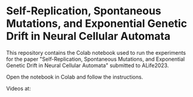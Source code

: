 # Self-Replication, Spontaneous Mutations, and Exponential Genetic Drift in Neural Cellular Automata

This repository contains the Colab notebook used to run the experiments for the paper "Self-Replication, Spontaneous Mutations, and Exponential Genetic Drift in Neural Cellular Automata" submitted to ALife2023.

Open the notebook in Colab and follow the instructions.

Videos at:
